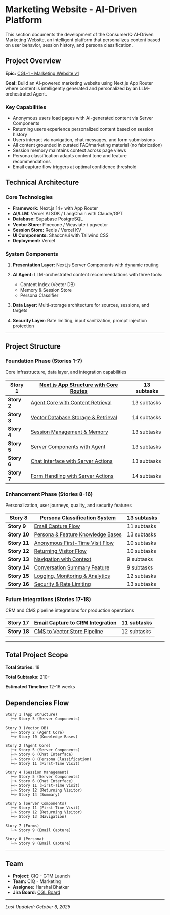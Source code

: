 # Marketing Website - AI-Driven Platform

This section documents the development of the ConsumerIQ AI-Driven Marketing Website, an intelligent platform that personalizes content based on user behavior, session history, and persona classification.

## Project Overview

**Epic:** [CGL-1 - Marketing Website v1](https://twenty20systems.atlassian.net/browse/CGL-1)

**Goal:** Build an AI-powered marketing website using Next.js App Router where content is intelligently generated and personalized by an LLM-orchestrated Agent.

### Key Capabilities

* Anonymous users load pages with AI-generated content via Server Components
* Returning users experience personalized content based on session history
* Users interact via navigation, chat messages, and form submissions
* All content grounded in curated FAQ/marketing material (no fabrication)
* Session memory maintains context across page views
* Persona classification adapts content tone and feature recommendations
* Email capture flow triggers at optimal confidence threshold

## Technical Architecture

### Core Technologies

* **Framework:** Next.js 14+ with App Router
* **AI/LLM:** Vercel AI SDK / LangChain with Claude/GPT
* **Database:** Supabase PostgreSQL
* **Vector Store:** Pinecone / Weaviate / pgvector
* **Session Store:** Redis / Vercel KV
* **UI Components:** Shadcn/ui with Tailwind CSS
* **Deployment:** Vercel

### System Components

1. **Presentation Layer:** Next.js Server Components with dynamic routing
2. **AI Agent:** LLM-orchestrated content recommendations with three tools:


    * Content Index (Vector DB)
    * Memory & Session Store
    * Persona Classifier

3. **Data Layer:** Multi-storage architecture for sources, sessions, and targets
4. **Security Layer:** Rate limiting, input sanitization, prompt injection protection

---

## Project Structure

### Foundation Phase (Stories 1-7)

Core infrastructure, data layer, and integration capabilities

| **Story 1** | [Next.js App Structure with Core Routes](https://twenty20systems.atlassian.net/browse/CGL-2) | 13 subtasks |
| --- | --- | --- |
| **Story 2** | [Agent Core with Content Retrieval](https://twenty20systems.atlassian.net/browse/CGL-16) | 13 subtasks |
| **Story 3** | [Vector Database Storage & Retrieval](https://twenty20systems.atlassian.net/browse/CGL-30) | 14 subtasks |
| **Story 4** | [Session Management & Memory](https://twenty20systems.atlassian.net/browse/CGL-45) | 13 subtasks |
| **Story 5** | [Server Components with Agent](https://twenty20systems.atlassian.net/browse/CGL-59) | 13 subtasks |
| **Story 6** | [Chat Interface with Server Actions](https://twenty20systems.atlassian.net/browse/CGL-73) | 13 subtasks |
| **Story 7** | [Form Handling with Server Actions](https://twenty20systems.atlassian.net/browse/CGL-87) | 14 subtasks |

### Enhancement Phase (Stories 8-16)

Personalization, user journeys, quality, and security features

| **Story 8** | [Persona Classification System](https://twenty20systems.atlassian.net/browse/CGL-102) | 13 subtasks |
| --- | --- | --- |
| **Story 9** | [Email Capture Flow](https://twenty20systems.atlassian.net/browse/CGL-116) | 11 subtasks |
| **Story 10** | [Persona & Feature Knowledge Bases](https://twenty20systems.atlassian.net/browse/CGL-128) | 13 subtasks |
| **Story 11** | [Anonymous First-Time Visit Flow](https://twenty20systems.atlassian.net/browse/CGL-142) | 10 subtasks |
| **Story 12** | [Returning Visitor Flow](https://twenty20systems.atlassian.net/browse/CGL-153) | 10 subtasks |
| **Story 13** | [Navigation with Context](https://twenty20systems.atlassian.net/browse/CGL-164) | 9 subtasks |
| **Story 14** | [Conversation Summary Feature](https://twenty20systems.atlassian.net/browse/CGL-174) | 9 subtasks |
| **Story 15** | [Logging, Monitoring & Analytics](https://twenty20systems.atlassian.net/browse/CGL-184) | 12 subtasks |
| **Story 16** | [Security & Rate Limiting](https://twenty20systems.atlassian.net/browse/CGL-197) | 13 subtasks |

### Future Integrations (Stories 17-18)

CRM and CMS pipeline integrations for production operations

| **Story 17** | [Email Capture to CRM Integration](https://twenty20systems.atlassian.net/browse/CGL-211) | 11 subtasks |
| --- | --- | --- |
| **Story 18** | [CMS to Vector Store Pipeline](https://twenty20systems.atlassian.net/browse/CGL-223) | 12 subtasks |

---

## Total Project Scope

**Total Stories:** 18

**Total Subtasks:** 210+

**Estimated Timeline:** 12-16 weeks

## Dependencies Flow

```
Story 1 (App Structure)
  ├─> Story 5 (Server Components)

Story 3 (Vector DB)
  ├─> Story 2 (Agent Core)
  └─> Story 10 (Knowledge Bases)

Story 2 (Agent Core)
  ├─> Story 5 (Server Components)
  ├─> Story 6 (Chat Interface)
  ├─> Story 8 (Persona Classification)
  └─> Story 11 (First-Time Visit)

Story 4 (Session Management)
  ├─> Story 5 (Server Components)
  ├─> Story 6 (Chat Interface)
  ├─> Story 11 (First-Time Visit)
  ├─> Story 12 (Returning Visitor)
  └─> Story 14 (Summary)

Story 5 (Server Components)
  ├─> Story 11 (First-Time Visit)
  ├─> Story 12 (Returning Visitor)
  └─> Story 13 (Navigation)

Story 7 (Forms)
  └─> Story 9 (Email Capture)

Story 8 (Persona)
  └─> Story 9 (Email Capture)
```

---

## Team

* **Project:** CIQ - GTM Launch
* **Team:** CIQ - Marketing
* **Assignee:** Harshal Bhatkar
* **Jira Board:** [CGL Board](https://twenty20systems.atlassian.net/jira/software/c/projects/CGL/boards)

---

_Last Updated: October 6, 2025_

